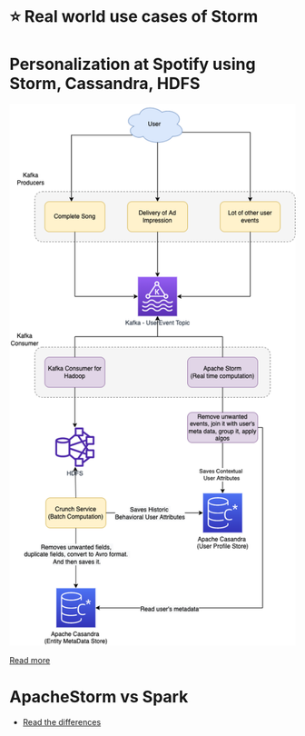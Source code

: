 # :star: Real world use cases of Storm

# Personalization at Spotify using Storm, Cassandra, HDFS

![](../../../1_TechStacks/PersonalizationSpotify/PersonalizationSpotify.drawio.png)

[Read more](../../../1_TechStacks/PersonalizationSpotify)

# ApacheStorm vs Spark
- [Read the differences](https://phoenixnap.com/kb/apache-storm-vs-spark)